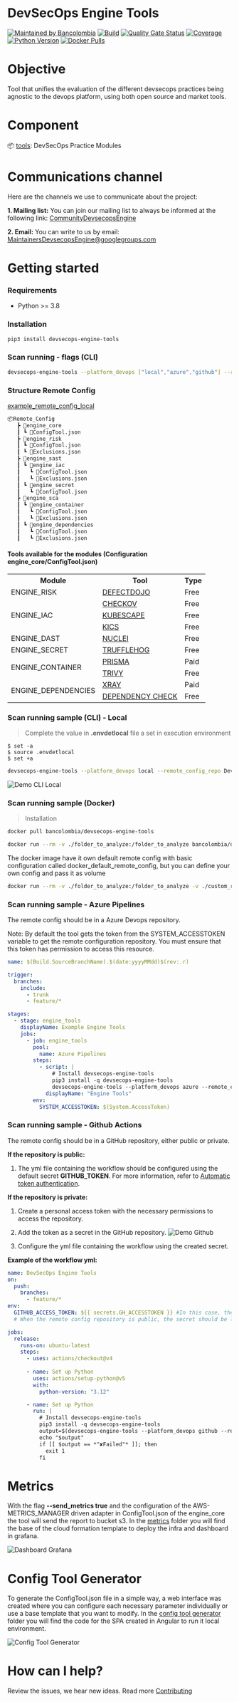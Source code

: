 # DevSecOps Engine Tools

[![Maintained by Bancolombia](https://img.shields.io/badge/maintained_by-Bancolombia-yellow)](#)
[![Build](https://github.com/bancolombia/devsecops-engine-tools/actions/workflows/build.yml/badge.svg)](https://github.com/bancolombia/devsecops-engine-tools/actions/workflows/build.yml)
[![Quality Gate Status](https://sonarcloud.io/api/project_badges/measure?project=bancolombia_devsecops-engine-tools&metric=alert_status)](https://sonarcloud.io/summary/new_code?id=bancolombia_devsecops-engine-tools)
[![Coverage](https://sonarcloud.io/api/project_badges/measure?project=bancolombia_devsecops-engine-tools&metric=coverage)](https://sonarcloud.io/summary/new_code?id=bancolombia_devsecops-engine-tools)
[![Python Version](https://img.shields.io/badge/python%20-%203.8%20%7C%203.9%20%7C%203.10%20%7C%203.11%20%7C%203.12%20-blue)](#)
[![Docker Pulls](https://img.shields.io/docker/pulls/bancolombia/devsecops-engine-tools
)](https://hub.docker.com/r/bancolombia/devsecops-engine-tools)

# Objective

Tool that unifies the evaluation of the different devsecops practices being agnostic to the devops platform, using both open source and market tools.

# Component

📦 [tools](https://github.com/bancolombia/devsecops-engine-tools/tree/trunk/tools): DevSecOps Practice Modules

# Communications channel

Here are the channels we use to communicate about the project:

**1. Mailing list:** You can join our mailing list to always be informed at the following link: [CommunityDevsecopsEngine](https://groups.google.com/g/CommunityDevsecopsEngine)

**2. Email:** You can write to us by email:  MaintainersDevsecopsEngine@googlegroups.com

# Getting started

### Requirements

- Python >= 3.8

### Installation

```bash
pip3 install devsecops-engine-tools
```

### Scan running - flags (CLI)

```bash
devsecops-engine-tools --platform_devops ["local","azure","github"] --remote_config_repo ["remote_config_repo"] --tool ["engine_iac", "engine_dast", "engine_secret", "engine_dependencies", "engine_container", "engine_risk"] --folder_path ["Folder path scan engine_iac"] --platform ["k8s","cloudformation","docker", "openapi"] --use_secrets_manager ["false", "true"] --use_vulnerability_management ["false", "true"] --send_metrics ["false", "true"] --token_cmdb ["token_cmdb"] --token_vulnerability_management ["token_vulnerability_management"] --token_engine_container ["token_engine_container"] --token_engine_dependencies ["token_engine_dependencies"] --token_external_checks ["token_external_checks"] --xray_mode ["scan", "audit"] --image_to_scan ["image_to_scan"]
```

### Structure Remote Config
[example_remote_config_local](https://github.com/bancolombia/devsecops-engine-tools/blob/trunk/example_remote_config_local/)
```bash
📦Remote_Config
   ┣ 📂engine_core
   ┃ ┗ 📜ConfigTool.json
   ┣ 📂engine_risk
   ┃ ┗ 📜ConfigTool.json
   ┃ ┗ 📜Exclusions.json
   ┣ 📂engine_sast
   ┃ ┗ 📂engine_iac
   ┃   ┗ 📜ConfigTool.json
   ┃   ┗ 📜Exclusions.json
   ┃ ┗ 📂engine_secret
   ┃   ┗ 📜ConfigTool.json
   ┣ 📂engine_sca
   ┃ ┗ 📂engine_container
   ┃   ┗ 📜ConfigTool.json
   ┃   ┗ 📜Exclusions.json
   ┃ ┗ 📂engine_dependencies
   ┃   ┗ 📜ConfigTool.json
   ┃   ┗ 📜Exclusions.json
```

#### Tools available for the modules (Configuration engine_core/ConfigTool.json)


<table>
  <tr>
    <th>Module</th>
    <th>Tool</th>
    <th>Type</th>
  </tr>
    <tr>
    <td>ENGINE_RISK</td>
    <td><a href="https://defectdojo.com/">DEFECTDOJO</a></td>
    <td>Free</td>
  </tr>
  <tr>
    <td rowspan="3">ENGINE_IAC</td>
    <td><a href="https://www.checkov.io/">CHECKOV</a></td>
    <td>Free</td>
  </tr>
  <tr>
    <td><a href="https://kubescape.io/">KUBESCAPE</a></td>
    <td>Free</td>
  </tr>
  <tr>
    <td><a href="https://www.kics.io/">KICS</a></td>
    <td>Free</td>
  </tr>
   <tr>
    <td>ENGINE_DAST</td>
    <td><a href="https://projectdiscovery.io/nuclei">NUCLEI</a></td>
    <td>Free</td>
  </tr>
  <tr>
    <td>ENGINE_SECRET</td>
    <td><a href="https://trufflesecurity.com/trufflehog">TRUFFLEHOG</a></td>
    <td>Free</td>
  </tr>
  <tr>
    <td rowspan="2">ENGINE_CONTAINER</td>
    <td><a href="https://www.paloaltonetworks.com/prisma/cloud">PRISMA</a></td>
    <td>Paid</td>
  </tr>
  <tr>
    <td><a href="https://trivy.dev/">TRIVY</a></td>
    <td>Free</td>
  </tr>
  <tr>
    <td rowspan="2">ENGINE_DEPENDENCIES</td>
    <td><a href="https://jfrog.com/help/r/get-started-with-the-jfrog-platform/jfrog-xray">XRAY</a></td>
    <td>Paid</td>
  </tr>
  <tr>
    <td><a href="https://owasp.org/www-project-dependency-check/">DEPENDENCY CHECK</a></td>
    <td>Free</td>
  </tr>
</table>

### Scan running sample (CLI) - Local

> Complete the value in **.envdetlocal** file a set in execution environment
```
$ set -a
$ source .envdetlocal
$ set +a
```


```bash
devsecops-engine-tools --platform_devops local --remote_config_repo DevSecOps_Remote_Config --tool engine_iac

```

![Demo CLI Local](docs/demo_session.svg)

### Scan running sample (Docker)

> Installation

```bash
docker pull bancolombia/devsecops-engine-tools
```
```bash
docker run --rm -v ./folder_to_analyze:/folder_to_analyze bancolombia/devsecops-engine-tools:latest devsecops-engine-tools --platform_devops local --remote_config_repo docker_default_remote_config --tool engine_iac --folder_path /folder_to_analyze
```

The docker image have it own default remote config with basic configuration called docker_default_remote_config, but you can define your own config and pass it as volume

```bash
docker run --rm -v ./folder_to_analyze:/folder_to_analyze -v ./custom_remote_config:/custom_remote_config bancolombia/devsecops-engine-tools:latest devsecops-engine-tools --platform_devops local --remote_config_repo custom_remote_config --tool engine_iac --folder_path /folder_to_analyze
```


### Scan running sample - Azure Pipelines

The remote config should be in a Azure Devops repository.

Note: By default the tool gets the token from the SYSTEM_ACCESSTOKEN variable to get the remote configuration repository. You must ensure that this token has permission to access this resource.

```yaml
name: $(Build.SourceBranchName).$(date:yyyyMMdd)$(rev:.r)

trigger:
  branches:
    include:
      - trunk
      - feature/*

stages:
  - stage: engine_tools
    displayName: Example Engine Tools
    jobs:
      - job: engine_tools
        pool:
          name: Azure Pipelines
        steps:
          - script: |
              # Install devsecops-engine-tools
              pip3 install -q devsecops-engine-tools
              devsecops-engine-tools --platform_devops azure --remote_config_repo remote_config --tool engine_iac
            displayName: "Engine Tools"
        env:
          SYSTEM_ACCESSTOKEN: $(System.AccessToken)

```

### Scan running sample - Github Actions

The remote config should be in a GitHub repository, either public or private.

**If the repository is public:** 

1. The yml file containing the workflow should be configured using the default secret **GITHUB_TOKEN**. 
For more information, refer to [Automatic token authentication](https://docs.github.com/en/actions/security-guides/automatic-token-authentication).

**If the repository is private:** 

1. Create a personal access token with the necessary permissions to access the repository.
2. Add the token as a secret in the GitHub repository.
    ![Demo Github](docs/secret_token.png)

3. Configure the yml file containing the workflow using the created secret.

**Example of the workflow yml:**

```yaml
name: DevSecOps Engine Tools
on:
  push:
    branches:
      - feature/*
env:
  GITHUB_ACCESS_TOKEN: ${{ secrets.GH_ACCESSTOKEN }} #In this case, the remote config repository is private
  # When the remote config repository is public, the secret should be like this: ${{ secrets.GITHUB_TOKEN }}

jobs:
  release:
    runs-on: ubuntu-latest
    steps:
      - uses: actions/checkout@v4
        
      - name: Set up Python
        uses: actions/setup-python@v5
        with:
          python-version: "3.12"

      - name: Set up Python
        run: |
          # Install devsecops-engine-tools
          pip3 install -q devsecops-engine-tools
          output=$(devsecops-engine-tools --platform_devops github --remote_config_repo remote_config --tool engine_iac)
          echo "$output"
          if [[ $output == *"✘Failed"* ]]; then
            exit 1
          fi
```

# Metrics

With the flag **--send_metrics true** and the configuration of the AWS-METRICS_MANAGER driven adapter in ConfigTool.json of the engine_core the tool will send the report to bucket s3. In the [metrics](https://github.com/bancolombia/devsecops-engine-tools/blob/trunk/metrics/) folder you will find the base of the cloud formation template to deploy the infra and dashboard in grafana.

![Dashboard Grafana](docs/metrics.png)

# Config Tool Generator

To generate the ConfigTool.json file in a simple way, a web interface was created where you can configure each necessary parameter individually or use a base template that you want to modify. In the [config tool generator](https://github.com/bancolombia/devsecops-engine-tools/tree/trunk/remote_config_generator/config-tool-generator) folder you will find the code for the SPA created in Angular to run it local environment.

![Config Tool Generator](docs/config_tool_generator.gif)

# How can I help?

Review the issues, we hear new ideas. Read more [Contributing](https://github.com/bancolombia/devsecops-engine-tools/blob/trunk/docs/CONTRIBUTING.md)